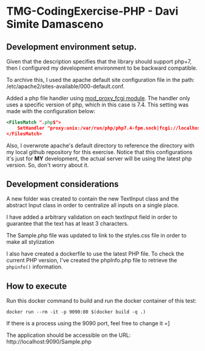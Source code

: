 # TMG-CodingExercise-PHP - Davi Simite Damasceno

## Development environment setup.

Given that the description specifies that the library should support php+7, then I configured my development environment to be backward compatible.

To archive this, I used the apache default site configuration file in the path: /etc/apache2/sites-available/000-default.conf.

Added a php file handler using [mod_proxy_fcgi module](https://httpd.apache.org/docs/2.4/mod/mod_proxy_fcgi.html). The handler only uses a specific version of php, which in this case is 7.4. This setting was made with the configuration below:
```xml
<FilesMatch ".php$">
    SetHandler "proxy:unix:/var/run/php/php7.4-fpm.sock|fcgi://localhost/"
</FilesMatch>
```

Also, I overwrote apache's default directory to reference the directory with my local github repository for this exercise. Notice that this configurations it's just for **MY** development, the actual server will be using the latest php version. So, don't worry about it.

## Development considerations

A new folder was created to contain the new TextInput class and the abstract Input class in order to centralize all inputs on a single place.

I have added a arbitrary validation on each textInput field in order to guarantee that the text has at least 3 characters.

The Sample.php file was updated to link to the styles.css file in order to make all stylization

I also have created a dockerfile to use the latest PHP file. To check the current PHP version, I've created the phpInfo.php file to retrieve the `phpinfo()` information.

## How to execute

Run this docker command to build and run the docker container of this test:
```
docker run --rm -it -p 9090:80 $(docker build -q .)
```

If there is a process using the 9090 port, feel free to change it =]

The application should be accessible on the URL: http://localhost:9090/Sample.php